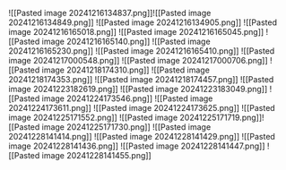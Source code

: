 ![[Pasted image 20241216134837.png]]![[Pasted image 20241216134849.png]]
![[Pasted image 20241216134905.png]]
![[Pasted image 20241216165018.png]]
![[Pasted image 20241216165045.png]]
![[Pasted image 20241216165140.png]]
![[Pasted image 20241216165230.png]]
![[Pasted image 20241216165410.png]]
![[Pasted image 20241217000548.png]]
![[Pasted image 20241217000706.png]]
![[Pasted image 20241218174310.png]]
![[Pasted image 20241218174353.png]]
![[Pasted image 20241218174457.png]]
![[Pasted image 20241223182619.png]]
![[Pasted image 20241223183049.png]]
![[Pasted image 20241224173546.png]]
![[Pasted image 20241224173611.png]]
![[Pasted image 20241224173625.png]]
![[Pasted image 20241225171552.png]]
![[Pasted image 20241225171719.png]]![[Pasted image 20241225171730.png]]
![[Pasted image 20241228141414.png]]
![[Pasted image 20241228141429.png]]
![[Pasted image 20241228141436.png]]
![[Pasted image 20241228141447.png]]
![[Pasted image 20241228141455.png]]
